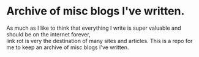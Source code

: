 Archive of misc blogs I've written.
===================================

As much as I like to think that everything I write is super valuable and should be on the internet forever,    
link rot is very the destination of many sites and articles.  This is a repo for me to keep an archive of misc blogs I've written.
